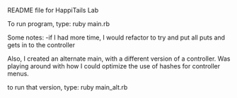 README file for HappiTails Lab

To run program, type:   ruby main.rb

Some notes:
-if I had more time, I would refactor to try and put all puts and gets in to the controller

Also,
I created an alternate main, with a different version of a controller. Was playing around with how I could optimize the use of hashes for controller menus.

to run that version, type: ruby main_alt.rb